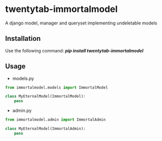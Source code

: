 twentytab-immortalmodel
=======================

A django model, manager and queryset implementing undeletable models

## Installation

Use the following command: <b><i>pip install twentytab-immortalmodel</i></b>


## Usage

- models.py

```py
from immortalmodel.models import ImmortalModel

class MyEternalModel(ImmortalModel):
    pass

```

- admin.py

```py
from immortalmodel.admin import ImmortalAdmin

class MyEternalModel(ImmortalAdmin):
    pass

```
